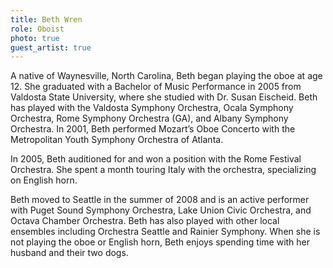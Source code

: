 ```yaml
---
title: Beth Wren
role: Oboist
photo: true
guest_artist: true
---
```


A native of Waynesville, North Carolina, Beth began playing the oboe at age 12. She graduated with a Bachelor of Music Performance in 2005 from Valdosta State University, where she studied with Dr. Susan Eischeid. Beth has played with the Valdosta Symphony Orchestra, Ocala Symphony Orchestra, Rome Symphony Orchestra (GA), and Albany Symphony Orchestra. In 2001, Beth performed Mozart’s Oboe Concerto with the Metropolitan Youth Symphony Orchestra of Atlanta.

In 2005, Beth auditioned for and won a position with the Rome Festival Orchestra. She spent a month touring Italy with the orchestra, specializing on English horn.

Beth moved to Seattle in the summer of 2008 and is an active performer with Puget Sound Symphony Orchestra, Lake Union Civic Orchestra, and Octava Chamber Orchestra. Beth has also played with other local ensembles including Orchestra Seattle and Rainier Symphony. When she is not playing the oboe or English horn, Beth enjoys spending time with her husband and their two dogs.